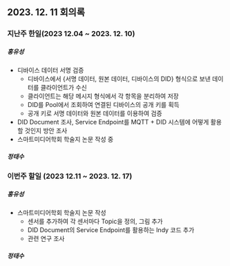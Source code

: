 ## 2023. 12. 11 회의록

### 지난주 한일(2023 12.04 ~ 2023. 12. 10)

##### 홍유성
- 디바이스 데이터 서명 검증
   - 디바이스에서 {서명 데이터, 원본 데이터, 디바이스의 DID} 형식으로 보낸 데이터를 클라이언트가 수신
   - 클라이언트는 해당 메시지 형식에서 각 항목을 분리하여 저장
   - DID를 Pool에서 조회하여 연결된 디바이스의 공개 키를 획득
   - 공개 키로 서명 데이터와 원본 데이터를 이용하여 검증
- DID Document 조사, Service Endpoint를 MQTT + DID 시스템에 어떻게 활용할 것인지 방안 조사
- 스마트미디어학회 학술지 논문 작성 중

##### 정태수

### 이번주 할일 (2023 12.11 ~ 2023. 12. 17)

##### 홍유성
- 스마트미디어학회 학술지 논문 작성
  - 센서를 추가하여 각 센서마다 Topic을 정의, 그림 추가
  - DID Document의 Service Endpoint를 활용하는 Indy 코드 추가
  - 관련 연구 조사

##### 정태수
